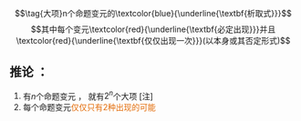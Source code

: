 $$\tag{大项}n个命题变元的\textcolor{blue}{\underline{\textbf{析取式}}}$$
$$其中每个变元\textcolor{red}{\underline{\textbf{必定出现}}}并且\textcolor{red}{\underline{\textbf{仅仅出现一次}}}(以本身或其否定形式)$$
## 推论 ：
1. 有$n$个命题变元 ， 就有$2^{n}$个大项
[注]
1. 每个命题变元<font color="#e36c09">仅仅只有2种出现的可能</font>